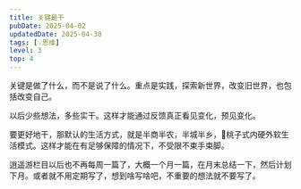 ```yaml
---
title: 关键是干
pubDate: 2025-04-02
updatedDate: 2025-04-30
tags: [💡思维]
level: 3
top: 4
---
```


关键是做了什么，而不是说了什么。重点是实践，探索新世界，改变旧世界，也包括改变自己。

以后少些想法，多些实干。这样才能通过反馈真正看见变化，预见变化。

要更好地干，那默认的生活方式，就是半商半农，半城半乡，🍑桃子式内硬外软生活模式。这样才能在有足够保障的情况下，不受限不束手束脚。

逍遥游栏目以后也不再每周一篇了，大概一个月一篇，在月末总结一下，然后计划下月。或者就不用定期写了，想到啥写啥吧，不重要的想法就不要写了。

